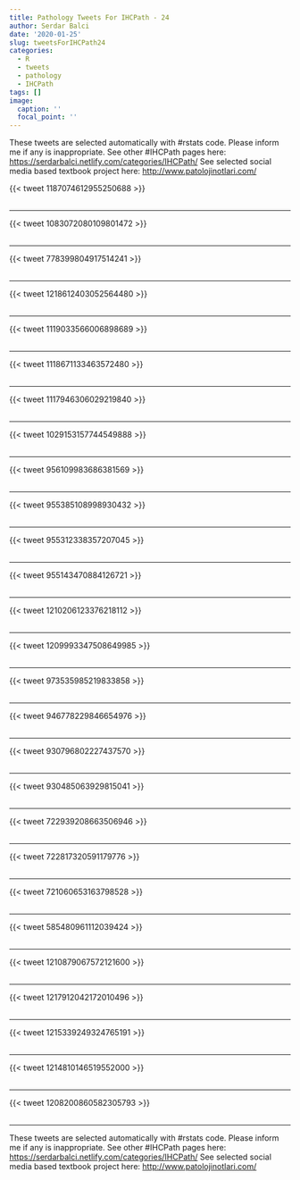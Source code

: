 ```yaml
---
title: Pathology Tweets For IHCPath - 24
author: Serdar Balci
date: '2020-01-25'
slug: tweetsForIHCPath24
categories:
  - R
  - tweets
  - pathology
  - IHCPath
tags: []
image:
  caption: ''
  focal_point: ''
---
```



These tweets are selected automatically with #rstats code. Please inform me if any is inappropriate.
See other #IHCPath pages here: https://serdarbalci.netlify.com/categories/IHCPath/ 
See selected social media based textbook project here: http://www.patolojinotlari.com/

{{< tweet 1187074612955250688 >}}
<br>
<br>
<hr>
{{< tweet 1083072080109801472 >}}
<br>
<br>
<hr>
{{< tweet 778399804917514241 >}}
<br>
<br>
<hr>
{{< tweet 1218612403052564480 >}}
<br>
<br>
<hr>
{{< tweet 1119033566006898689 >}}
<br>
<br>
<hr>
{{< tweet 1118671133463572480 >}}
<br>
<br>
<hr>
{{< tweet 1117946306029219840 >}}
<br>
<br>
<hr>
{{< tweet 1029153157744549888 >}}
<br>
<br>
<hr>
{{< tweet 956109983686381569 >}}
<br>
<br>
<hr>
{{< tweet 955385108998930432 >}}
<br>
<br>
<hr>
{{< tweet 955312338357207045 >}}
<br>
<br>
<hr>
{{< tweet 955143470884126721 >}}
<br>
<br>
<hr>
{{< tweet 1210206123376218112 >}}
<br>
<br>
<hr>
{{< tweet 1209993347508649985 >}}
<br>
<br>
<hr>
{{< tweet 973535985219833858 >}}
<br>
<br>
<hr>
{{< tweet 946778229846654976 >}}
<br>
<br>
<hr>
{{< tweet 930796802227437570 >}}
<br>
<br>
<hr>
{{< tweet 930485063929815041 >}}
<br>
<br>
<hr>
{{< tweet 722939208663506946 >}}
<br>
<br>
<hr>
{{< tweet 722817320591179776 >}}
<br>
<br>
<hr>
{{< tweet 721060653163798528 >}}
<br>
<br>
<hr>
{{< tweet 585480961112039424 >}}
<br>
<br>
<hr>
{{< tweet 1210879067572121600 >}}
<br>
<br>
<hr>
{{< tweet 1217912042172010496 >}}
<br>
<br>
<hr>
{{< tweet 1215339249324765191 >}}
<br>
<br>
<hr>
{{< tweet 1214810146519552000 >}}
<br>
<br>
<hr>
{{< tweet 1208200860582305793 >}}
<br>
<br>
<hr>


These tweets are selected automatically with #rstats code. Please inform me if any is inappropriate.
See other #IHCPath pages here: https://serdarbalci.netlify.com/categories/IHCPath/ 
See selected social media based textbook project here: http://www.patolojinotlari.com/
